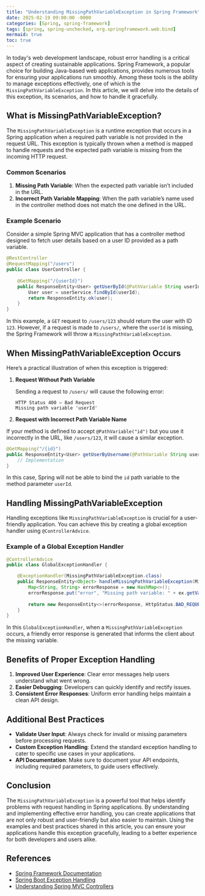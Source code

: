 ```yaml
---
title: "Understanding MissingPathVariableException in Spring Framework"
date: 2025-02-19 09:00:00 -0000
categories: [Spring, spring-framework]
tags: [spring, spring-unchecked, org.springframework.web.bind]
mermaid: true
toc: true
---
```



In today's web development landscape, robust error handling is a critical aspect of creating sustainable applications. Spring Framework, a popular choice for building Java-based web applications, provides numerous tools for ensuring your applications run smoothly. Among these tools is the ability to manage exceptions effectively, one of which is the `MissingPathVariableException`. In this article, we will delve into the details of this exception, its scenarios, and how to handle it gracefully.

## What is MissingPathVariableException?

The `MissingPathVariableException` is a runtime exception that occurs in a Spring application when a required path variable is not provided in the request URL. This exception is typically thrown when a method is mapped to handle requests and the expected path variable is missing from the incoming HTTP request.

### Common Scenarios

1. **Missing Path Variable**: When the expected path variable isn’t included in the URL.
2. **Incorrect Path Variable Mapping**: When the path variable’s name used in the controller method does not match the one defined in the URL.

### Example Scenario

Consider a simple Spring MVC application that has a controller method designed to fetch user details based on a user ID provided as a path variable.

```java
@RestController
@RequestMapping("/users")
public class UserController {
    
    @GetMapping("/{userId}")
    public ResponseEntity<User> getUserById(@PathVariable String userId) {
        User user = userService.findById(userId);
        return ResponseEntity.ok(user);
    }
}
```

In this example, a `GET` request to `/users/123` should return the user with ID `123`. However, if a request is made to `/users/`, where the `userId` is missing, the Spring Framework will throw a `MissingPathVariableException`.

## When MissingPathVariableException Occurs

Here’s a practical illustration of when this exception is triggered:

1. **Request Without Path Variable** 

   Sending a request to `/users/` will cause the following error:

   ```
   HTTP Status 400 – Bad Request
   Missing path variable 'userId'
   ```

2. **Request with Incorrect Path Variable Name**

If your method is defined to accept `@PathVariable("id")` but you use it incorrectly in the URL, like `/users/123`, it will cause a similar exception.

```java
@GetMapping("/{id}")
public ResponseEntity<User> getUserByUsername(@PathVariable String userId) { // Missing the "id"
    // Implementation
}
```

In this case, Spring will not be able to bind the `id` path variable to the method parameter `userId`.

## Handling MissingPathVariableException

Handling exceptions like `MissingPathVariableException` is crucial for a user-friendly application. You can achieve this by creating a global exception handler using `@ControllerAdvice`.

### Example of a Global Exception Handler

```java
@ControllerAdvice
public class GlobalExceptionHandler {

    @ExceptionHandler(MissingPathVariableException.class)
    public ResponseEntity<Object> handleMissingPathVariableException(MissingPathVariableException ex) {
        Map<String, String> errorResponse = new HashMap<>();
        errorResponse.put("error", "Missing path variable: " + ex.getVariableName());
        
        return new ResponseEntity<>(errorResponse, HttpStatus.BAD_REQUEST);
    }
}
```

In this `GlobalExceptionHandler`, when a `MissingPathVariableException` occurs, a friendly error response is generated that informs the client about the missing variable.

## Benefits of Proper Exception Handling

1. **Improved User Experience**: Clear error messages help users understand what went wrong.
2. **Easier Debugging**: Developers can quickly identify and rectify issues.
3. **Consistent Error Responses**: Uniform error handling helps maintain a clean API design.

## Additional Best Practices

- **Validate User Input**: Always check for invalid or missing parameters before processing requests.
- **Custom Exception Handling**: Extend the standard exception handling to cater to specific use cases in your applications.
- **API Documentation**: Make sure to document your API endpoints, including required parameters, to guide users effectively.

## Conclusion

The `MissingPathVariableException` is a powerful tool that helps identify problems with request handling in Spring applications. By understanding and implementing effective error handling, you can create applications that are not only robust and user-friendly but also easier to maintain. Using the examples and best practices shared in this article, you can ensure your applications handle this exception gracefully, leading to a better experience for both developers and users alike.

## References

- [Spring Framework Documentation](https://docs.spring.io/spring-framework/docs/current/reference/html/web.html#mvc)
- [Spring Boot Exception Handling](https://spring.io/guides/gs/handling-form-submission/)
- [Understanding Spring MVC Controllers](https://www.baeldung.com/spring-mvc-controller)